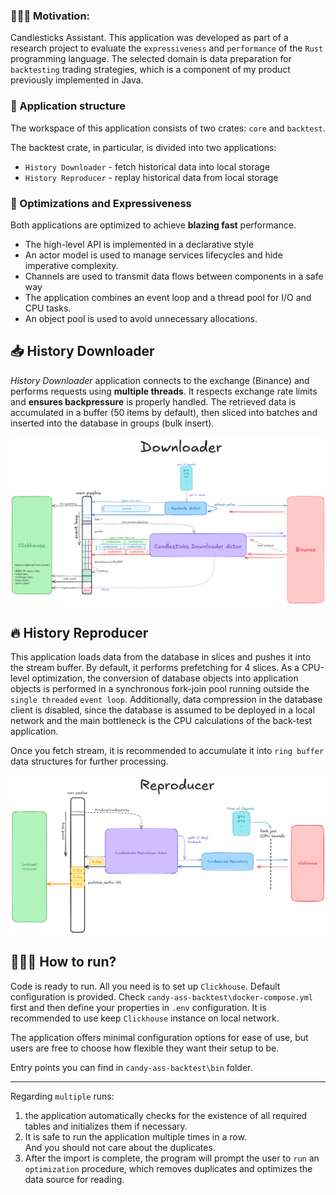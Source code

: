 ### 👨🏻‍💻 Motivation:

Candlesticks Assistant. This application was developed as part of a research project
to evaluate the `expressiveness` and `performance` of the `Rust` programming language.
The selected domain is data preparation for `backtesting` trading strategies,
which is a component of my product previously implemented in Java.

### 🧩 Application structure
The workspace of this application consists of two crates: `core` and `backtest`.

The backtest crate, in particular, is divided into two applications:
- `History Downloader` - fetch historical data into local storage
- `History Reproducer` - replay historical data from local storage

### 🚀 Optimizations and Expressiveness

Both applications are optimized to achieve __blazing fast__ performance.
- The high-level API is implemented in a declarative style
- An actor model is used to manage services lifecycles and hide imperative complexity.
- Channels are used to transmit data flows between components in a safe way
- The application combines an event loop and a thread pool for I/O and CPU tasks.
- An object pool is used to avoid unnecessary allocations.


## 📥 History Downloader

*History Downloader* application connects to the exchange (Binance) and performs requests 
using **multiple threads**. It respects exchange rate limits and **ensures backpressure**
is properly handled. The retrieved data is accumulated in a buffer (50 items by default),
then sliced into batches and inserted into the database in groups (bulk insert).



![downloader.png](./downloader.png)


## 🔥 History Reproducer

This application loads data from the database in slices and pushes it into the stream buffer. 
By default, it performs prefetching for 4 slices. As a CPU-level optimization,
the conversion of database objects into application objects is performed in 
a synchronous fork-join pool running outside the `single threaded` `event loop`. 
Additionally, data compression in the database client is disabled, since the database is assumed 
to be deployed in a local network and the main bottleneck is the CPU calculations
of the back-test application.

Once you fetch stream, it is recommended to accumulate it into `ring buffer`
data structures for further processing.

![reproducer.png](./reproducer.png)


## ⛹🏻‍♂️ How to run?

Code is ready to run. All you need is to set up `Clickhouse`. Default configuration is provided.
Check `candy-ass-backtest\docker-compose.yml` first and then define your properties 
in `.env` configuration. It is recommended to use keep `Clickhouse` instance on local network.

The application offers minimal configuration options for ease of use, 
but users are free to choose how flexible they want their setup to be.

Entry points you can find in `candy-ass-backtest\bin` folder. 

---

Regarding `multiple` runs:
1. the application automatically checks for the existence of all 
required tables and initializes them if necessary.
2. It is safe to run the application multiple times in a row.  
And you should not care about the duplicates.
3. After the import is complete, the program will 
prompt the user to `run` an `optimization` procedure, which removes duplicates and optimizes 
the data source for reading.
